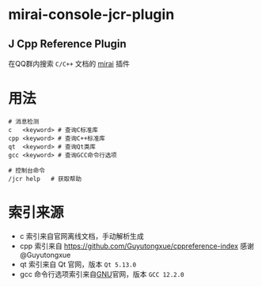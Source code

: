 # mirai-console-jcr-plugin
## J Cpp Reference Plugin

在QQ群内搜索 `C/C++` 文档的 [mirai](https://github.com/mamoe/mirai) 插件

# 用法
```shell
# 消息检测
c   <keyword> # 查询C标准库
cpp <keyword> # 查询C++标准库
qt  <keyword> # 查询Qt类库
gcc <keyword> # 查询GCC命令行选项

# 控制台命令
/jcr help   # 获取帮助
```

# 索引来源
 - c   索引来自官网离线文档，手动解析生成
 - cpp 索引来自 https://github.com/Guyutongxue/cppreference-index 感谢 @Guyutongxue
 - qt  索引来自 Qt 官网，版本 `Qt 5.13.0`
 - gcc 命令行选项索引来自[GNU](https://gcc.gnu.org/onlinedocs/gcc-12.2.0/gcc/Option-Index.html)官网，版本 `GCC 12.2.0`